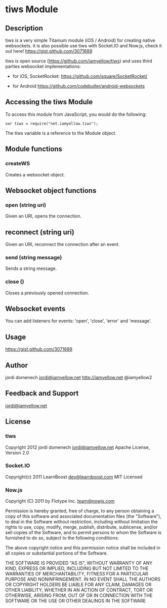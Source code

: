 # tiws Module

## Description

tiws is a very simple Titanium module (iOS / Android) for creating native websockets. 
it is also possible use tiws with Socket.IO and Now.js, check it out here!
https://gist.github.com/3071689

tiws is open source (https://github.com/iamyellow/tiws) and uses third parties websocket implementations:

* for iOS, SocketRocket:
https://github.com/square/SocketRocket/

* for Android
https://github.com/codebutler/android-websockets

## Accessing the tiws Module

To access this module from JavaScript, you would do the following:

	var tiws = require("net.iamyellow.tiws");

The tiws variable is a reference to the Module object.	

## Module functions

### createWS

Creates a websocket object.

## Websocket object functions

### open (string uri)

Given an URI, opens the connection.

## reconnect (string uri)

Given an URI, reconnect the connection after an event.

### send (string message)

Sends a string message.

### close ()

Closes a previously opened connection.

## Websocket events

You can add listeners for events: 'open', 'close', 'error' and 'message'.

## Usage

https://gist.github.com/3071689

## Author

jordi domenech
jordi@iamyellow.net
http://iamyellow.net
@iamyellow2

## Feedback and Support

jordi@iamyellow.net

## License

### tiws

Copyright 2012 jordi domenech <jordi@iamyellow.net>
Apache License, Version 2.0

### Socket.IO

Copyright(c) 2011 LearnBoost <dev@learnboost.com>
MIT Licensed

### Now.js

Copyright (C) 2011 by Flotype Inc. <team@nowjs.com>

Permission is hereby granted, free of charge, to any person obtaining a copy
of this software and associated documentation files (the "Software"), to deal
in the Software without restriction, including without limitation the rights
to use, copy, modify, merge, publish, distribute, sublicense, and/or sell
copies of the Software, and to permit persons to whom the Software is
furnished to do so, subject to the following conditions:

The above copyright notice and this permission notice shall be included in
all copies or substantial portions of the Software.

THE SOFTWARE IS PROVIDED "AS IS", WITHOUT WARRANTY OF ANY KIND, EXPRESS OR
IMPLIED, INCLUDING BUT NOT LIMITED TO THE WARRANTIES OF MERCHANTABILITY,
FITNESS FOR A PARTICULAR PURPOSE AND NONINFRINGEMENT. IN NO EVENT SHALL THE
AUTHORS OR COPYRIGHT HOLDERS BE LIABLE FOR ANY CLAIM, DAMAGES OR OTHER
LIABILITY, WHETHER IN AN ACTION OF CONTRACT, TORT OR OTHERWISE, ARISING FROM,
OUT OF OR IN CONNECTION WITH THE SOFTWARE OR THE USE OR OTHER DEALINGS IN
THE SOFTWARE